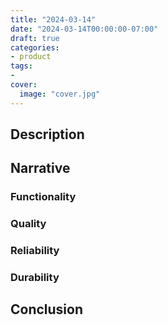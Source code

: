 ```yaml
---
title: "2024-03-14"
date: "2024-03-14T00:00:00-07:00"
draft: true
categories:
- product
tags:
- 
cover:
  image: "cover.jpg"
---
```


<!--more-->
## Description

## Narrative

### Functionality

### Quality

### Reliability

### Durability

## Conclusion
